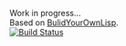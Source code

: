 Work in progress...  
Based on [BulidYourOwnLisp](http://www.buildyourownlisp.com/).  
[![Build Status](https://travis-ci.org/jacekm-git/JmLisp-in-c.svg?branch=master)](https://travis-ci.org/jacekm-git/JmLisp-in-c)
